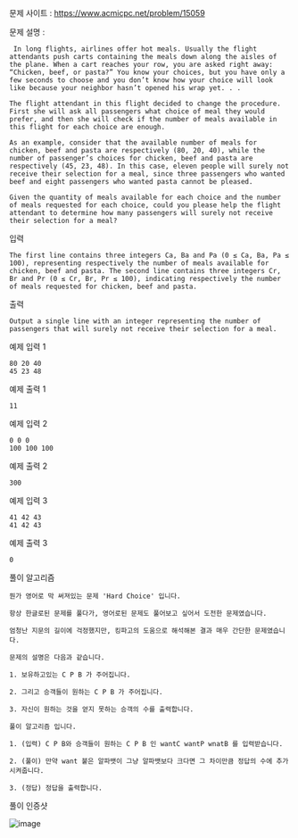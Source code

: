 문제 사이트 : https://www.acmicpc.net/problem/15059


문제 설명 : 

     In long flights, airlines offer hot meals. Usually the flight attendants push carts containing the meals down along the aisles of the plane. When a cart reaches your row, you are asked right away: “Chicken, beef, or pasta?” You know your choices, but you have only a few seconds to choose and you don’t know how your choice will look like because your neighbor hasn’t opened his wrap yet. . .

    The flight attendant in this flight decided to change the procedure. First she will ask all passengers what choice of meal they would prefer, and then she will check if the number of meals available in this flight for each choice are enough.

    As an example, consider that the available number of meals for chicken, beef and pasta are respectively (80, 20, 40), while the number of passenger’s choices for chicken, beef and pasta are respectively (45, 23, 48). In this case, eleven people will surely not receive their selection for a meal, since three passengers who wanted beef and eight passengers who wanted pasta cannot be pleased.

    Given the quantity of meals available for each choice and the number of meals requested for each choice, could you please help the flight attendant to determine how many passengers will surely not receive their selection for a meal?

입력

    The first line contains three integers Ca, Ba and Pa (0 ≤ Ca, Ba, Pa ≤ 100), representing respectively the number of meals available for chicken, beef and pasta. The second line contains three integers Cr, Br and Pr (0 ≤ Cr, Br, Pr ≤ 100), indicating respectively the number of meals requested for chicken, beef and pasta.

출력

    Output a single line with an integer representing the number of passengers that will surely not receive their selection for a meal.

예제 입력 1 

    80 20 40
    45 23 48

예제 출력 1 

    11

예제 입력 2 

    0 0 0
    100 100 100

예제 출력 2 

    300

예제 입력 3 

    41 42 43
    41 42 43

예제 출력 3 

    0
    
풀이 알고리즘 

    뭔가 영어로 막 써져있는 문제 'Hard Choice' 입니다.
    
    항상 한글로된 문제를 풀다가, 영어로된 문제도 풀어보고 싶어서 도전한 문제였습니다.
    
    엄청난 지문의 길이에 걱정했지만, 킹파고의 도움으로 해석해본 결과 매우 간단한 문제였습니다.
    
    문제의 설명은 다음과 같습니다.
    
    1. 보유하고있는 C P B 가 주어집니다.
    
    2. 그리고 승객들이 원하는 C P B 가 주어집니다.
    
    3. 자신이 원하는 것을 얻지 못하는 승객의 수를 출력합니다.
    
    풀이 알고리즘 입니다.
    
    1. (입력) C P B와 승객들이 원하는 C P B 인 wantC wantP wnatB 를 입력받습니다.
    
    2. (풀이) 만약 want 붙은 알파뱃이 그냥 알파뱃보다 크다면 그 차이만큼 정답의 수에 추가시켜줍니다.
    
    3. (정답) 정답을 출력합니다.
    
풀이 인증샷 

![image](https://user-images.githubusercontent.com/57944215/221409911-c4f512df-4596-4a34-91b1-538cbd531bb7.png)

    
    
